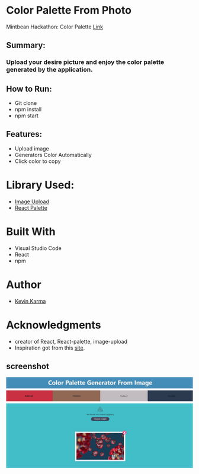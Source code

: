 # Color Palette From Photo

Mintbean Hackathon: Color Palette
[Link](https://www.eventbrite.ca/e/mintbean-hackathons-colour-me-hacky-tickets-111883101368)

## Summary:

### Upload your desire picture and enjoy the color palette generated by the application. 

## How to Run:

- Git clone
- npm install
- npm start

## Features:

- Upload image
- Generators Color Automatically
- Click color to copy

# Library Used:

- [Image Upload](https://www.npmjs.com/package/react-images-upload)
- [React Palette](https://www.npmjs.com/package/react-palette)

# Built With

- Visual Studio Code
- React 
- npm

# Author
- [Kevin Karma](https://github.com/TenNga)

# Acknowledgments

- creator of React, React-palette, image-upload
- Inspiration got from this [site](https://www.canva.com/colors/color-palette-generator).

## screenshot

![](/public/demo.JPG)
